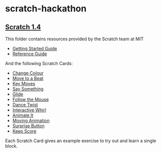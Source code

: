 # scratch-hackathon
## [Scratch 1.4](https://scratch.mit.edu/scratch_1.4/)
This folder contains resources provided by the Scratch team at MIT

- [Getting Started Guide](ScratchGettingStartedv14.pdf)
- [Reference Guide](ScratchReferenceGuide14.pdf)

And the following Scratch Cards:

- [Change Colour](ScratchCardsAll-v1.4-PDF/01_changecolor_v14.pdf)
- [Move to a Beat](ScratchCardsAll-v1.4-PDF/02_movetoabeat_v14.pdf)
- [Key Moves](ScratchCardsAll-v1.4-PDF/03_keymoves_v14.pdf)
- [Say Something](ScratchCardsAll-v1.4-PDF/04_saysomething_v14.pdf)
- [Glide](ScratchCardsAll-v1.4-PDF/05_glide_v14.pdf)
- [Follow the Mouse](ScratchCardsAll-v1.4-PDF/06_followthemouse_v14.pdf)
- [Dance Twist](ScratchCardsAll-v1.4-PDF/07_dancetwist_v14.pdf)
- [Interactive Whirl](ScratchCardsAll-v1.4-PDF/08_interactivewhirl_v14.pdf)
- [Animate It](ScratchCardsAll-v1.4-PDF/09_animateit_v14.pdf)
- [Moving Animation](ScratchCardsAll-v1.4-PDF/10_movinganimation_v14.pdf)
- [Surprise Button](ScratchCardsAll-v1.4-PDF/11_surprisebutton_v14.pdf)
- [Keep Score](ScratchCardsAll-v1.4-PDF/12_keepscore_v14.pdf)


Each Scratch Card gives an example exercise to try out and learn a single block.